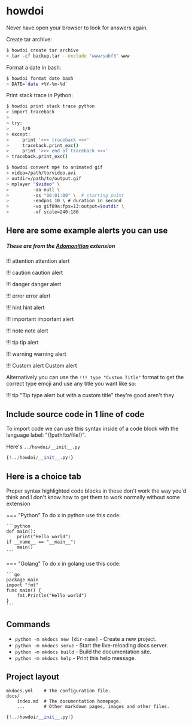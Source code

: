 # howdoi
Never have open your browser to look for answers again.

Create tar archive:
```bash
$ howdoi create tar archive
> tar -cf backup.tar --exclude "www/subf3" www
```

Format a date in bash:
```bash
$ howdoi format date bash
> DATE=`date +%Y-%m-%d`
```
Print stack trace in Python:
``` bash
$ howdoi print stack trace python
> import traceback
>
> try:
>     1/0
> except:
>     print '>>> traceback <<<'
>     traceback.print_exc()
>     print '>>> end of traceback <<<'
> traceback.print_exc()
```

```bash
$ howdoi convert mp4 to animated gif
> video=/path/to/video.avi
> outdir=/path/to/output.gif
> mplayer "$video" \
>         -ao null \
>         -ss "00:01:00" \  # starting point
>         -endpos 10 \ # duration in second
>         -vo gif89a:fps=13:output=$outdir \
>         -vf scale=240:180
```


## Here are some example alerts you can use
##### These are from the [Adomonition](https://python-markdown.github.io/extensions/admonition/) extension

!!! attention
    attention alert

!!! caution
    caution alert

!!! danger
    danger alert

!!! error
    error alert

!!! hint
    hint alert

!!! important
    important alert

!!! note
    note alert

!!! tip
    tip alert

!!! warning
    warning alert

!!! Custom alert
    Custom alert

Alternatively you can use the `!!! type "Custom Title"` format to get the correct type emoji and use any title you want like so:

!!! tip "Tip type alert but with a custom title"
    they're good aren't they

## Include source code in 1 line of code

To import code we can use this syntax inside of a code block with the language label:  "{\!path/to/file\!}".

Here's `../howdoi/__init__.py`

```Python
{!../howdoi/__init__.py!}
```

## Here is a choice tab
Proper syntax highlighted code blocks in these don't work the way you'd think and I don't know how to get them to work normally without some extension

=== "Python"
    To do x in python use this code:

    ```python
    def main():
        print("Hello world")
    if __name__ == "__main__":
        main()
    ```

=== "Golang"
    To do x in golang use this code:

    ```go
    package main
    import "fmt"
    func main() {
        fmt.Println("Hello world")
    }
    ```


## Commands

* `python -m mkdocs new [dir-name]` - Create a new project.
* `python -m mkdocs serve` - Start the live-reloading docs server.
* `python -m mkdocs build` - Build the documentation site.
* `python -m mkdocs help` - Print this help message.

## Project layout

    mkdocs.yml    # The configuration file.
    docs/
        index.md  # The documentation homepage.
        ...       # Other markdown pages, images and other files.


```Python
{!../howdoi/__init__.py!}
```